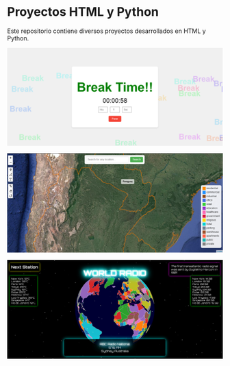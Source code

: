 # Proyectos HTML y Python

Este repositorio contiene diversos proyectos desarrollados en HTML y Python.

![Break Time](PNG/Break.png)

![Globo Maps](PNG/GloboMaps.png)

![World Radio](PNG/WorldRadio.png)
